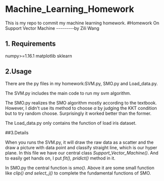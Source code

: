 # Machine_Learning_Homework
This is my repo to commit my machine learning homework.
#Homework On Support Vector Machine
---------by Zili Wang

## 1. Requirements
numpy>=1.16.1
matplotlib
sklearn

## 2.Usage
There are the py files in my homework:SVM.py, SMO.py and Load_data.py.

The SVM.py includes the main code to run my svm algorithm.

The SMO.py realizes the SMO algorithm mostly according to the textbook. However, I didn't use its method to choose $\alpha$ by judging the KKT condition but to try random
choose. Surprisingly it worked better than the former.

The Load_data.py only contains the function of load iris dataset.

##3.Details

When you runs the SVM.py, it will draw the raw data as a scatter and the draw a picture with data point and classify straight line, which is our hyper plane.
In this file we have our central class *Support_Vector_Machine()*. And to easily get hands on, I put *fit(), pridict()* method in it.

In SMO.py the central function is *smo()*. Above it are some small function like *clip() and select_j()* to complete the fundamental functions of SMO.
